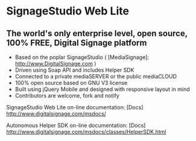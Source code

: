 SignageStudio Web Lite
======================

The world's only enterprise level, open source, 100% FREE, Digital Signage platform
------------------------------------------------------------------------

 - Based on the poplar SignageStudio ( [MediaSignage]: http://www.DigitalSignage.com )
 - Driven using Soap API and includes Helper SDK
 - Connected to a private mediaSERVER or the public mediaCLOUD
 - 100% open source based on GNU V3 license
 - Built using jQuery Mobile and designed with responsive layout in mind
 - Contributors are welcome, fork and notify



SignageStudio Web Lite on-line documentation:
[Docs] http://www.digitalsignage.com/msdocs/

Autonomous Helper SDK on-line documentation:
[Docs] http://www.digitalsignage.com/msdocs/classes/HelperSDK.html




